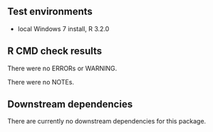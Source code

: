 ## Test environments
* local Windows 7 install, R 3.2.0


## R CMD check results
There were no ERRORs or WARNING. 

There were no NOTEs.


## Downstream dependencies
There are currently no downstream dependencies for this package.
